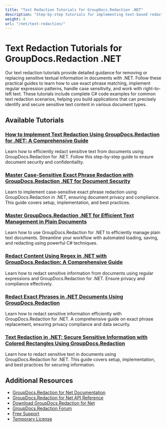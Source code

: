 ```yaml
---
title: "Text Redaction Tutorials for GroupDocs.Redaction .NET"
description: "Step-by-step tutorials for implementing text-based redactions using exact phrases, regular expressions, and case sensitivity options in GroupDocs.Redaction for .NET."
weight: 4
url: "/net/text-redaction/"
---
```


# Text Redaction Tutorials for GroupDocs.Redaction .NET

Our text redaction tutorials provide detailed guidance for removing or replacing sensitive textual information in documents with .NET. Follow these practical guides to learn how to use exact phrase matching, implement regular expression patterns, handle case sensitivity, and work with right-to-left text. These tutorials include complete C# code examples for common text redaction scenarios, helping you build applications that can precisely identify and secure sensitive text content in various document types.

## Available Tutorials

### [How to Implement Text Redaction Using GroupDocs.Redaction for .NET&#58; A Comprehensive Guide](./groupdocs-redaction-net-text-redaction-guide/)
Learn how to efficiently redact sensitive text from documents using GroupDocs.Redaction for .NET. Follow this step-by-step guide to ensure document security and confidentiality.

### [Master Case-Sensitive Exact Phrase Redaction with GroupDocs.Redaction .NET for Document Security](./groupdocs-redaction-net-case-sensitive-exact-phrase-redaction/)
Learn to implement case-sensitive exact phrase redaction using GroupDocs.Redaction in .NET, ensuring document privacy and compliance. This guide covers setup, implementation, and best practices.

### [Master GroupDocs.Redaction .NET for Efficient Text Management in Plain Documents](./groupdocs-redaction-net-efficient-text-management/)
Learn how to use GroupDocs.Redaction for .NET to efficiently manage plain text documents. Streamline your workflow with automated loading, saving, and redacting using powerful C# techniques.

### [Redact Content Using Regex in .NET with GroupDocs.Redaction&#58; A Comprehensive Guide](./redact-content-regex-groupdocs-redaction-net/)
Learn how to redact sensitive information from documents using regular expressions and GroupDocs.Redaction for .NET. Ensure privacy and compliance effectively.

### [Redact Exact Phrases in .NET Documents Using GroupDocs.Redaction](./guide-redact-exact-phrases-groupdocs-redaction-dotnet/)
Learn how to redact sensitive information efficiently with GroupDocs.Redaction for .NET. A comprehensive guide on exact phrase replacement, ensuring privacy compliance and data security.

### [Text Redaction in .NET&#58; Secure Sensitive Information with Colored Rectangles Using GroupDocs.Redaction](./implement-text-redaction-colored-rectangle-dotnet/)
Learn how to redact sensitive text in documents using GroupDocs.Redaction for .NET. This guide covers setup, implementation, and best practices for securing information.

## Additional Resources

- [GroupDocs.Redaction for Net Documentation](https://docs.groupdocs.com/redaction/net/)
- [GroupDocs.Redaction for Net API Reference](https://reference.groupdocs.com/redaction/net/)
- [Download GroupDocs.Redaction for Net](https://releases.groupdocs.com/redaction/net/)
- [GroupDocs.Redaction Forum](https://forum.groupdocs.com/c/redaction/33)
- [Free Support](https://forum.groupdocs.com/)
- [Temporary License](https://purchase.groupdocs.com/temporary-license/)
